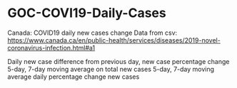# GOC-COVI19-Daily-Cases
Canada: COVID19 daily new cases change
Data from csv:
https://www.canada.ca/en/public-health/services/diseases/2019-novel-coronavirus-infection.html#a1

Daily new case difference from previous day, new case percentage change
5-day, 7-day moving average on total new cases
5-day, 7-day moving average daily percentage change new cases

